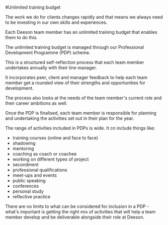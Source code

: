 #Unlimited training budget

The work we do for clients changes rapidly and that means we always need to be investing in our own skills and experiences.

Each Deeson team member has an unlimited training budget that enables them to do this.

The unlimited training budget is managed through our Professional Development Programme (PDP) scheme. 

This is a structured self-reflection process that each team member undertakes annually with their line manager.

It incorporates peer, client and manager feedback to help each team member get a rounded view of their strengths and opportunities for development.

The process also looks at the needs of the team member's current role and their career ambitions as well.

Once the PDP is finalised, each team member is responsible for planning and undertaking the activities set out in their plan for the year.

The range of activities included in PDPs is wide. It cn include things like:

- training courses (online and face to face)
- shadowing
- mentoring
- coaching as coach or coachee
- working on different types of project
- secondment
- professional qualifications
- meet-ups and events
- public speaking
- conferences
- personal study
- reflective practice

There are no limits to what can be considered for inclusion in a PDP - what's important is getting the right mix of activities that will help a team member develop and be deliverable alongside their role at Deeson.